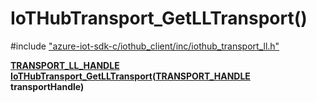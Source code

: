 # IoTHubTransport_GetLLTransport()

\#include ["azure-iot-sdk-c/iothub_client/inc/iothub_transport_ll.h"](../iot-c-ref-iothub-transport-ll-h.md)  

**[TRANSPORT_LL_HANDLE](#iothub__transport__ll_8h_1aa36432c979d5d8bb6adaaa3ec2a74933) [IoTHubTransport_GetLLTransport](#iothub__transport__ll_8h_1aec0323191dbe96fac49e8c3bae08ef60)([TRANSPORT_HANDLE](#iothub__transport__ll_8h_1a085a6035b065e4f48f3789e428235aa4) transportHandle)**

